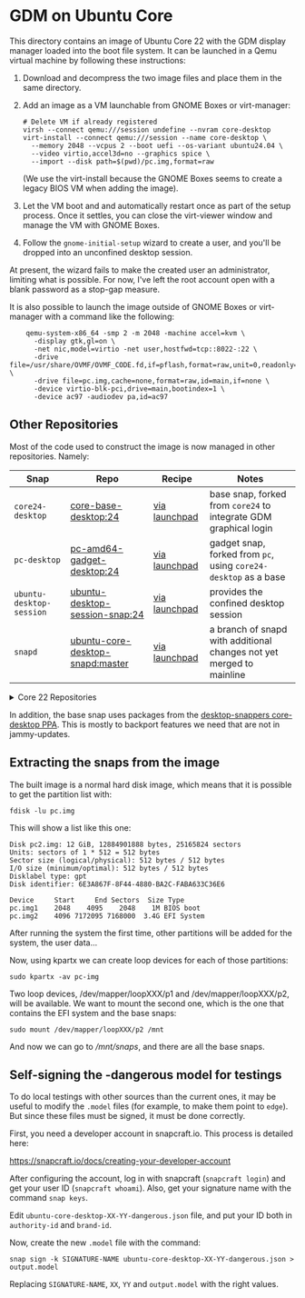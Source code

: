 # GDM on Ubuntu Core

This directory contains an image of Ubuntu Core 22 with the GDM
display manager loaded into the boot file system.  It can be launched
in a Qemu virtual machine by following these instructions:

1. Download and decompress the two image files and place them in the
   same directory.

2. Add an image as a VM launchable from GNOME Boxes or virt-manager:
    ```
    # Delete VM if already registered
    virsh --connect qemu:///session undefine --nvram core-desktop
    virt-install --connect qemu:///session --name core-desktop \
      --memory 2048 --vcpus 2 --boot uefi --os-variant ubuntu24.04 \
      --video virtio,accel3d=no --graphics spice \
      --import --disk path=$(pwd)/pc.img,format=raw
    ```
    (We use the virt-install because the GNOME Boxes seems to create a
    legacy BIOS VM when adding the image).

3. Let the VM boot and and automatically restart once as part of the
   setup process.  Once it settles, you can close the virt-viewer
   window and manage the VM with GNOME Boxes.

4. Follow the `gnome-initial-setup` wizard to create a user, and
   you'll be dropped into an unconfined desktop session.

At present, the wizard fails to make the created user an
administrator, limiting what is possible.  For now, I've left the root
account open with a blank password as a stop-gap measure.

It is also possible to launch the image outside of GNOME Boxes or
virt-manager with a command like the following:

```
    qemu-system-x86_64 -smp 2 -m 2048 -machine accel=kvm \
      -display gtk,gl=on \
      -net nic,model=virtio -net user,hostfwd=tcp::8022-:22 \
      -drive file=/usr/share/OVMF/OVMF_CODE.fd,if=pflash,format=raw,unit=0,readonly=on \
      -drive file=pc.img,cache=none,format=raw,id=main,if=none \
      -device virtio-blk-pci,drive=main,bootindex=1 \
      -device ac97 -audiodev pa,id=ac97
```

## Other Repositories

Most of the code used to construct the image is now managed in other
repositories. Namely:

| Snap | Repo | Recipe | Notes |
| ---- | ---- | ------ | ----- |
| `core24-desktop` | [core-base-desktop:24](https://github.com/canonical/core-base-desktop/tree/24) | [via launchpad](https://launchpad.net/~desktop-snappers/ubuntu-core-desktop/+snap/core24-desktop) | base snap, forked from `core24` to integrate GDM graphical login |
| `pc-desktop` | [pc-amd64-gadget-desktop:24](https://github.com/canonical/pc-amd64-gadget-desktop/tree/24) | [via launchpad](https://launchpad.net/~ubuntu-desktop/pc-gadget-desktop/+snap/pc-amd64-gadget-desktop-core24) | gadget snap, forked from `pc`, using `core24-desktop` as a base |
| `ubuntu-desktop-session` | [ubuntu-desktop-session-snap:24](https://github.com/canonical/ubuntu-desktop-session-snap/tree/24) | [via launchpad](https://launchpad.net/~ubuntu-desktop/+snap/ubuntu-desktop-session-snap-core24) | provides the confined desktop session |
| `snapd` | [ubuntu-core-desktop-snapd:master](https://github.com/canonical/ubuntu-core-desktop-snapd) | [via launchpad](https://launchpad.net/~snappy-dev/+snap/ubuntu-core-desktop-snapd) | a branch of snapd with additional changes not yet merged to mainline |

<details>
<summary>Core 22 Repositories</summary>

| Snap | Repo | Recipe | Notes |
| ---- | ---- | ------ | ----- |
| `core22-desktop` | [core-base-desktop:22](https://github.com/canonical/core-base-desktop/tree/22) | [via launchpad](https://launchpad.net/~ubuntu-desktop/+snap/core22-desktop) | base snap, forked from `core22` to integrate GDM graphical login |
| `pc-desktop` | [pc-amd64-gadget-desktop:22](https://github.com/canonical/pc-amd64-gadget-desktop/tree/22) | [via launchpad](https://launchpad.net/~ubuntu-desktop/pc-gadget-desktop/+snap/pc-amd64-gadget-desktop-core22) | gadget snap, forked from `pc`, using `core22-desktop` as a base |
| `pi-desktop` | [pi-desktop](https://github.com/canonical/pi-desktop) | [via launchpad](https://launchpad.net/~desktop-snappers/+snap/pi-desktop) | Pi gadget snap, forked from `pi`, using `core22-desktop` as a base |
| `ubuntu-desktop-session` | [ubuntu-desktop-session-snap:22](https://github.com/canonical/ubuntu-desktop-session-snap/tree/22) | [via launchpad](https://launchpad.net/~ubuntu-desktop/+snap/ubuntu-desktop-session-snap-core22) | provides the confined desktop session |
| `snapd` | [ubuntu-core-desktop-snapd](https://github.com/canonical/ubuntu-core-desktop-snapd) | [via ~snappy-dev](https://launchpad.net/~snappy-dev/+snap/ubuntu-core-desktop-snapd) | a branch of snapd with additional changes not yet merged to mainline |

</details>

In addition, the base snap uses packages from the [desktop-snappers
core-desktop
PPA](https://launchpad.net/~desktop-snappers/+archive/ubuntu/core-desktop). This
is mostly to backport features we need that are not in jammy-updates.

## Extracting the snaps from the image

The built image is a normal hard disk image, which means that it is possible to get
the partition list with:

    fdisk -lu pc.img

This will show a list like this one:

    Disk pc2.img: 12 GiB, 12884901888 bytes, 25165824 sectors
    Units: sectors of 1 * 512 = 512 bytes
    Sector size (logical/physical): 512 bytes / 512 bytes
    I/O size (minimum/optimal): 512 bytes / 512 bytes
    Disklabel type: gpt
    Disk identifier: 6E3A867F-8F44-4880-BA2C-FABA633C36E6

    Device     Start     End Sectors  Size Type
    pc.img1    2048    4095    2048    1M BIOS boot
    pc.img2    4096 7172095 7168000  3.4G EFI System

After running the system the first time, other partitions will be added
for the system, the user data...

Now, using kpartx we can create loop devices for each of those partitions:

    sudo kpartx -av pc-img

Two loop devices, /dev/mapper/loopXXX/p1 and /dev/mapper/loopXXX/p2, will
be available. We want to mount the second one, which is the one that contains
the EFI system and the base snaps:

    sudo mount /dev/mapper/loopXXX/p2 /mnt

And now we can go to */mnt/snaps*, and there are all the base snaps.

## Self-signing the -dangerous model for testings

To do local testings with other sources than the current ones, it may be useful
to modify the `.model` files (for example, to make them point to `edge`). But
since these files must be signed, it must be done correctly.

First, you need a developer account in snapcraft.io. This process is detailed
here:

<https://snapcraft.io/docs/creating-your-developer-account>

After configuring the account, log in with snapcraft (`snapcraft login`) and
get your user ID (`snapcraft whoami`). Also, get your signature name with the
command `snap keys`.

Edit `ubuntu-core-desktop-XX-YY-dangerous.json` file, and put your ID both in
`authority-id` and `brand-id`.

Now, create the new `.model` file with the command:

`snap sign -k SIGNATURE-NAME ubuntu-core-desktop-XX-YY-dangerous.json > output.model`

Replacing `SIGNATURE-NAME`, `XX`, `YY` and `output.model` with the right values.
